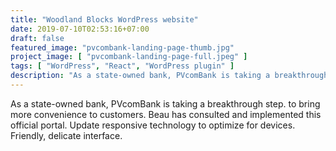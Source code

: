 ```yaml
---
title: "Woodland Blocks WordPress website"
date: 2019-07-10T02:53:16+07:00
draft: false
featured_image: "pvcombank-landing-page-thumb.jpg"
project_image: [ "pvcombank-landing-page-full.jpeg" ]
tags: [ "WordPress", "React", "WordPress plugin" ]
description: "As a state-owned bank, PVcomBank is taking a breakthrough step. to bring more convenience to customers."
---
```


As a state-owned bank, PVcomBank is taking a breakthrough step. to bring more convenience to customers. Beau has consulted and implemented this official portal. Update responsive technology to optimize for devices. Friendly, delicate interface.